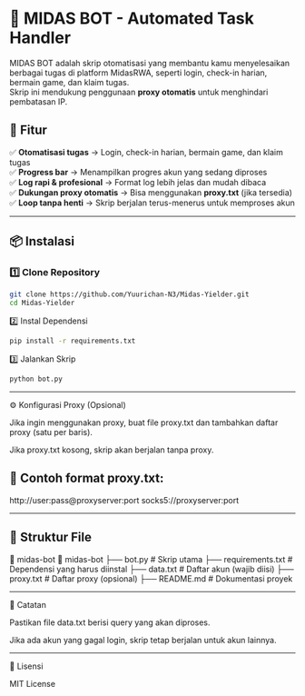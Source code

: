 # 🚀 MIDAS BOT - Automated Task Handler

MIDAS BOT adalah skrip otomatisasi yang membantu kamu menyelesaikan berbagai tugas di platform MidasRWA, seperti login, check-in harian, bermain game, dan klaim tugas.  
Skrip ini mendukung penggunaan **proxy otomatis** untuk menghindari pembatasan IP.

## 🎯 Fitur
✅ **Otomatisasi tugas** → Login, check-in harian, bermain game, dan klaim tugas  
✅ **Progress bar** → Menampilkan progres akun yang sedang diproses  
✅ **Log rapi & profesional** → Format log lebih jelas dan mudah dibaca  
✅ **Dukungan proxy otomatis** → Bisa menggunakan **proxy.txt** (jika tersedia)  
✅ **Loop tanpa henti** → Skrip berjalan terus-menerus untuk memproses akun  

---

## 📦 Instalasi

### **1️⃣ Clone Repository**
```bash
git clone https://github.com/Yuurichan-N3/Midas-Yielder.git
cd Midas-Yielder
```

2️⃣ Instal Dependensi

```bash
pip install -r requirements.txt
```

3️⃣ Jalankan Skrip

```bash
python bot.py
```

---

⚙️ Konfigurasi Proxy (Opsional)

Jika ingin menggunakan proxy, buat file proxy.txt dan tambahkan daftar proxy (satu per baris).

Jika proxy.txt kosong, skrip akan berjalan tanpa proxy.


## 📌 Contoh format proxy.txt:

http://user:pass@proxyserver:port
socks5://proxyserver:port


---

## 📂 Struktur File

📁 midas-bot
📁 midas-bot
├── bot.py            # Skrip utama
├── requirements.txt  # Dependensi yang harus diinstal
├── data.txt          # Daftar akun (wajib diisi)
├── proxy.txt         # Daftar proxy (opsional)
├── README.md         # Dokumentasi proyek

---

📝 Catatan

Pastikan file data.txt berisi query yang akan diproses.

Jika ada akun yang gagal login, skrip tetap berjalan untuk akun lainnya.



---

📜 Lisensi

MIT License
